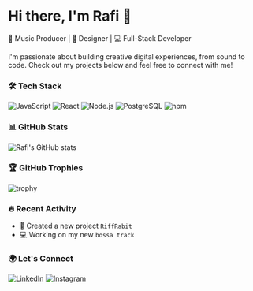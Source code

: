 <!--
**Rafibarides/Rafibarides** is a ✨ _special_ ✨ repository because its `README.md` (this file) appears on your GitHub profile.

Here are some ideas to get you started:

- 🔭 I’m currently working on ...
- 🌱 I’m currently learning ...
- 👯 I’m looking to collaborate on ...
- 🤔 I’m looking for help with ...
- 💬 Ask me about ...
- 📫 How to reach me: ...
- 😄 Pronouns: ...
- ⚡ Fun fact: ...
-->

# Hi there, I'm Rafi 👋

🎵 Music Producer | 🎨 Designer | 💻 Full-Stack Developer

I'm passionate about building creative digital experiences, from sound to code. Check out my projects below and feel free to connect with me!

### 🛠 Tech Stack
![JavaScript](https://img.shields.io/badge/JavaScript-F7DF1E?style=for-the-badge&logo=javascript&logoColor=black)
![React](https://img.shields.io/badge/React-61DAFB?style=for-the-badge&logo=react&logoColor=black)
![Node.js](https://img.shields.io/badge/Node.js-339933?style=for-the-badge&logo=nodedotjs&logoColor=white)
![PostgreSQL](https://img.shields.io/badge/PostgreSQL-316192?style=for-the-badge&logo=postgresql&logoColor=white)
![npm](https://img.shields.io/badge/npm-CB3837?style=for-the-badge&logo=npm&logoColor=white)

### 📊 GitHub Stats
![Rafi's GitHub stats](https://github-readme-stats.vercel.app/api?username=Rafibarides&show_icons=true&theme=radical)

### 🏆 GitHub Trophies
![trophy](https://github-profile-trophy.vercel.app/?username=Rafibarides&theme=radical)

### 🔥 Recent Activity
- 🎉 Created a new project `RiffRabit`
- 💻 Working on my new `bossa track`

### 🌍 Let's Connect
[![LinkedIn](https://img.shields.io/badge/LinkedIn-0A66C2?style=for-the-badge&logo=linkedin&logoColor=white)](https://www.linkedin.com/in/rafibarides/)
[![Instagram](https://img.shields.io/badge/Instagram-E4405F?style=for-the-badge&logo=instagram&logoColor=white)](https://www.instagram.com/rafibarides)


